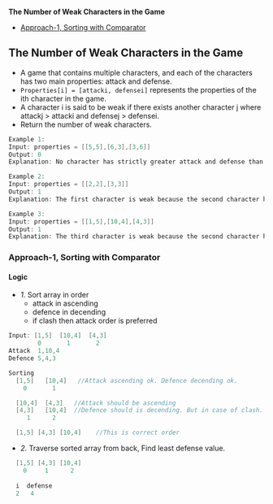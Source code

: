 **The Number of Weak Characters in the Game**
- [Approach-1, Sorting with Comparator](#a1)

## The Number of Weak Characters in the Game
- A game that contains multiple characters, and each of the characters has two main properties: attack and defense.
- `Properties[i] = [attacki, defensei]` represents the properties of the ith character in the game.
- A character i is said to be weak if there exists another character j where attackj > attacki and defensej > defensei.
- Return the number of weak characters.
```c
Example 1:
Input: properties = [[5,5],[6,3],[3,6]]
Output: 0
Explanation: No character has strictly greater attack and defense than the other.

Example 2:
Input: properties = [[2,2],[3,3]]
Output: 1
Explanation: The first character is weak because the second character has a strictly greater attack and defense.

Example 3:
Input: properties = [[1,5],[10,4],[4,3]]
Output: 1
Explanation: The third character is weak because the second character has a strictly greater attack and defense.
```

<a name=a1></a>
### Approach-1, Sorting with Comparator
#### Logic
- _1._ Sort array in order
  - attack in ascending
  - defence in decending 
  - if clash then attack order is preferred
```c
Input: [1,5]  [10,4]  [4,3]
        0       1       2
Attack  1,10,4
Defence 5,4,3

Sorting
  [1,5]   [10,4]   //Attack ascending ok. Defence decending ok.
    0       1

  [10,4]  [4,3]   //Attack should be ascending
  [4,3]   [10,4]  //Defence should is decending. But in case of clash. Attack takes preference
     1      2

  [1,5] [4,3] [10,4]    //This is correct order
```
- _2._ Traverse sorted array from back, Find least defense value.
```c
  [1,5] [4,3] [10,4]
    0     1      2
    
  i  defense
  2   4
  
```
